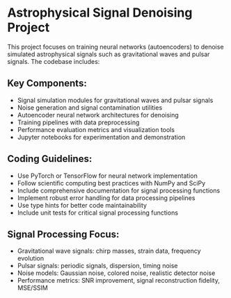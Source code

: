 <!-- Use this file to provide workspace-specific custom instructions to Copilot. For more details, visit https://code.visualstudio.com/docs/copilot/copilot-customization#_use-a-githubcopilotinstructionsmd-file -->

# Astrophysical Signal Denoising Project

This project focuses on training neural networks (autoencoders) to denoise simulated astrophysical signals such as gravitational waves and pulsar signals. The codebase includes:

## Key Components:
- Signal simulation modules for gravitational waves and pulsar signals
- Noise generation and signal contamination utilities
- Autoencoder neural network architectures for denoising
- Training pipelines with data preprocessing
- Performance evaluation metrics and visualization tools
- Jupyter notebooks for experimentation and demonstration

## Coding Guidelines:
- Use PyTorch or TensorFlow for neural network implementation
- Follow scientific computing best practices with NumPy and SciPy
- Include comprehensive documentation for signal processing functions
- Implement robust error handling for data processing pipelines
- Use type hints for better code maintainability
- Include unit tests for critical signal processing functions

## Signal Processing Focus:
- Gravitational wave signals: chirp masses, strain data, frequency evolution
- Pulsar signals: periodic signals, dispersion, timing noise
- Noise models: Gaussian noise, colored noise, realistic detector noise
- Performance metrics: SNR improvement, signal reconstruction fidelity, MSE/SSIM
